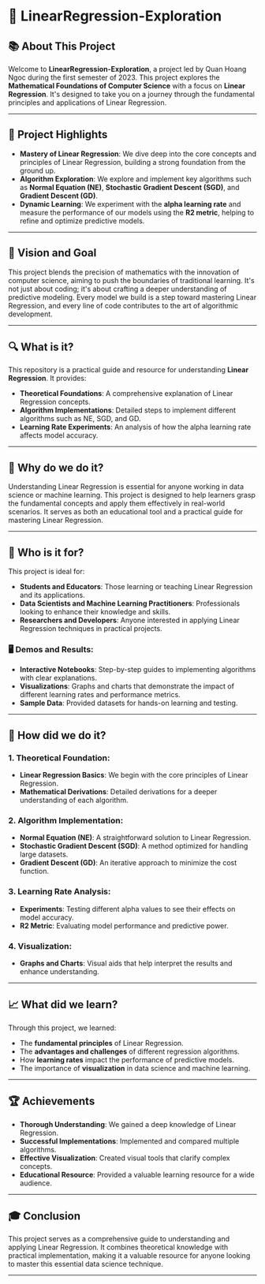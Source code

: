 # 🌌 LinearRegression-Exploration

## 📚 About This Project

Welcome to **LinearRegression-Exploration**, a project led by Quan Hoang Ngoc during the first semester of 2023. This project explores the **Mathematical Foundations of Computer Science** with a focus on **Linear Regression**. It's designed to take you on a journey through the fundamental principles and applications of Linear Regression.

---

## 🚀 Project Highlights

- **Mastery of Linear Regression**: We dive deep into the core concepts and principles of Linear Regression, building a strong foundation from the ground up.
- **Algorithm Exploration**: We explore and implement key algorithms such as **Normal Equation (NE)**, **Stochastic Gradient Descent (SGD)**, and **Gradient Descent (GD)**.
- **Dynamic Learning**: We experiment with the **alpha learning rate** and measure the performance of our models using the **R2 metric**, helping to refine and optimize predictive models.

---

## 🎯 Vision and Goal

This project blends the precision of mathematics with the innovation of computer science, aiming to push the boundaries of traditional learning. It's not just about coding; it's about crafting a deeper understanding of predictive modeling. Every model we build is a step toward mastering Linear Regression, and every line of code contributes to the art of algorithmic development.

---

## 🔍 What is it?

This repository is a practical guide and resource for understanding **Linear Regression**. It provides:
- **Theoretical Foundations**: A comprehensive explanation of Linear Regression concepts.
- **Algorithm Implementations**: Detailed steps to implement different algorithms such as NE, SGD, and GD.
- **Learning Rate Experiments**: An analysis of how the alpha learning rate affects model accuracy.

---

## 🤔 Why do we do it?

Understanding Linear Regression is essential for anyone working in data science or machine learning. This project is designed to help learners grasp the fundamental concepts and apply them effectively in real-world scenarios. It serves as both an educational tool and a practical guide for mastering Linear Regression.

---

## 👥 Who is it for?

This project is ideal for:
- **Students and Educators**: Those learning or teaching Linear Regression and its applications.
- **Data Scientists and Machine Learning Practitioners**: Professionals looking to enhance their knowledge and skills.
- **Researchers and Developers**: Anyone interested in applying Linear Regression techniques in practical projects.

### 🖥️ Demos and Results:
- **Interactive Notebooks**: Step-by-step guides to implementing algorithms with clear explanations.
- **Visualizations**: Graphs and charts that demonstrate the impact of different learning rates and performance metrics.
- **Sample Data**: Provided datasets for hands-on learning and testing.

---

## 🔧 How did we do it?

### 1. **Theoretical Foundation**:
   - **Linear Regression Basics**: We begin with the core principles of Linear Regression.
   - **Mathematical Derivations**: Detailed derivations for a deeper understanding of each algorithm.

### 2. **Algorithm Implementation**:
   - **Normal Equation (NE)**: A straightforward solution to Linear Regression.
   - **Stochastic Gradient Descent (SGD)**: A method optimized for handling large datasets.
   - **Gradient Descent (GD)**: An iterative approach to minimize the cost function.

### 3. **Learning Rate Analysis**:
   - **Experiments**: Testing different alpha values to see their effects on model accuracy.
   - **R2 Metric**: Evaluating model performance and predictive power.

### 4. **Visualization**:
   - **Graphs and Charts**: Visual aids that help interpret the results and enhance understanding.

---

## 📈 What did we learn?

Through this project, we learned:
- The **fundamental principles** of Linear Regression.
- The **advantages and challenges** of different regression algorithms.
- How **learning rates** impact the performance of predictive models.
- The importance of **visualization** in data science and machine learning.

---

## 🏆 Achievements

- **Thorough Understanding**: We gained a deep knowledge of Linear Regression.
- **Successful Implementations**: Implemented and compared multiple algorithms.
- **Effective Visualization**: Created visual tools that clarify complex concepts.
- **Educational Resource**: Provided a valuable learning resource for a wide audience.

---

## 🎓 Conclusion

This project serves as a comprehensive guide to understanding and applying Linear Regression. It combines theoretical knowledge with practical implementation, making it a valuable resource for anyone looking to master this essential data science technique.

---
